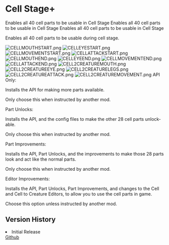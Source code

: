 # Cell Stage+
<link-summary>Enables all 40 cell parts to be usable in Cell Stage</link-summary>
<web-summary>Enables all 40 cell parts to be usable in Cell Stage</web-summary>
<card-summary>Enables all 40 cell parts to be usable in Cell Stage</card-summary>

<include from="Snippets.topic" element-id="requires-mod-api"/>
<include from="Snippets.topic" element-id="requires-upe"/>

Enables all 40 cell parts to be usable during cell stage.

<deflist collapsible="true" default-state="collapsed">
    <def title="Early Cell Stage Editor">
        <tabs>
            <tab title="Mouths">
                <img src="CELLMOUTHSTART.png" alt="CELLMOUTHSTART.png" thumbnail="true"/>
            </tab>
            <tab title="Eyes">
                <img src="CELLEYESTART.png" alt="CELLEYESTART.png" thumbnail="true"/>
            </tab>
            <tab title="Movement">
                <img src="CELLMOVEMENTSTART.png" alt="CELLMOVEMENTSTART.png" thumbnail="true"/>
            </tab>
            <tab title="Weapons">
                <img src="CELLATTACKSTART.png" alt="CELLATTACKSTART.png" thumbnail="true"/>
            </tab>
        </tabs>
    </def>
    <def title="Fully Unlocked Cell Stage Editor">
        <tabs>
            <tab title="Mouths">
                <img src="CELLMOUTHEND.png" alt="CELLMOUTHEND.png" thumbnail="true"/>
            </tab>
            <tab title="Eyes">
                <img src="CELLEYEEND.png" alt="CELLEYEEND.png" thumbnail="true"/>
            </tab>
            <tab title="Movement">
                <img src="CELLMOVEMENTEND.png" alt="CELLMOVEMENTEND.png" thumbnail="true"/>
            </tab>
            <tab title="Weapons">
                <img src="CELLATTACKEND.png" alt="CELLATTACKEND.png" thumbnail="true"/>
            </tab>
        </tabs>
    </def>
    <def title="Cell to Creature Stage Editor">
        <tabs>
            <tab title="Mouths">
                <img src="CELL2CREATUREMOUTH.png" alt="CELL2CREATUREMOUTH.png" thumbnail="true"/>
            </tab>
            <tab title="Eyes">
                <img src="CELL2CREATUREEYE.png" alt="CELL2CREATUREEYE.png" thumbnail="true"/>
            </tab>
            <tab title="Legs">
                <img src="CELL2CREATURELEGS.png" alt="CELL2CREATURELEGS.png" thumbnail="true"/>
            </tab>
            <tab title="Weapons">
                <img src="CELL2CREATUREATTACK.png" alt="CELL2CREATUREATTACK.png" thumbnail="true"/>
            </tab>
            <tab title="Detail">
                <img src="CELL2CREATUREMOVEMENT.png" alt="CELL2CREATUREMOVEMENT.png" thumbnail="true"/>
            </tab>
        </tabs>
    </def>
</deflist>

<procedure title="Mod Options" type="choices">
    <step>
        <emphasis>API Only:</emphasis>
        <p>Installs the API for making more parts available.</p>
        <p>Only choose this when instructed by another mod.</p>
    </step>
    <step>
        <emphasis>Part Unlocks:</emphasis>
        <p>Installs the API, and the config files to make the other 28 cell parts unlock-able.</p>
        <p>Only choose this when instructed by another mod.</p>
    </step>
    <step>
        <emphasis>Part Improvements:</emphasis>
        <p>Installs the API, Part Unlocks, and the improvements to make those 28 parts look and act like the normal parts.</p>
        <p>Only choose this when instructed by another mod.</p>
    </step>
    <step>
        <emphasis>Editor Improvements:</emphasis>
        <p>Installs the API, Part Unlocks, Part Improvements, and changes to the Cell and Cell to Creature Editors, to allow you to use the cell parts in game.</p>
        <p>Choose this option unless instructed by another mod.</p>
    </step>
</procedure>

<include from="Snippets.topic" element-id="mod-download">
    <var name="download" value="https://github.com/Zarklord/CellStagePartsAPI/releases/download/1.0.0/CellStagePlus.sporemod"/>
    <var name="issue" value="https://github.com/Zarklord/CellStagePartsAPI/issues"/>
</include>

## Version History
<deflist collapsible="true" default-state="collapsed">
    <def title="v1.0.0" default-state="expanded">
        <list>
            <li>Initial Release</li>
        </list>
    </def>
</deflist>

<seealso style="cards">
    <category ref="external">
        <a href="https://github.com/Zarklord/CellStagePartsAPI/" summary="Source Code">Github</a>
    </category>
</seealso>